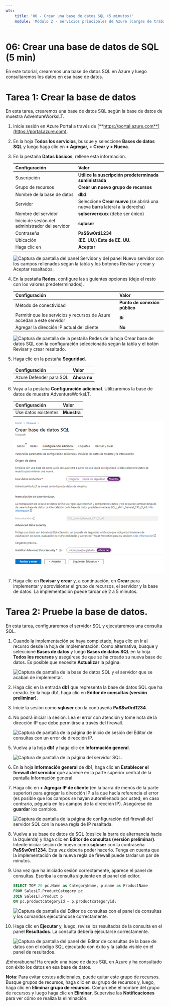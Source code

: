 ```yaml
---
wts:
    title: '06 - Crear una base de datos SQL (5 minutos)'
    module: 'Módulo 2 - Servicios principales de Azure (Cargas de trabajo)'
---
```


# 06: Crear una base de datos de SQL (5 min)

En este tutorial, crearemos una base de datos SQL en Azure y luego consultaremos los datos en esa base de datos.

# Tarea 1: Crear la base de datos 

En esta tarea, crearemos una base de datos SQL según la base de datos de muestra AdventureWorksLT. 

1. Inicie sesión en Azure Portal a través de [**https://portal.azure.com**](https://portal.azure.com).

2. En la hoja **Todos los servicios**, busque y seleccione **Bases de datos SQL** y luego haga clic en **+ Agregar, + Crear y + Nueva**. 

3. En la pestaña **Datos básicos**, rellene esta información.  

    | Configuración | Valor | 
    | --- | --- |
    | Suscripción | **Utilice la suscripción predeterminada suministrada** |
    | Grupo de recursos | **Crear un nuevo grupo de recursos** |
    | Nombre de la base de datos| **db1** | 
    | Servidor | Seleccione **Crear nuevo** (se abrirá una nueva barra lateral a la derecha)|
    | Nombre del servidor | **sqlserverxxxx** (debe ser único) | 
    | Inicio de sesión del administrador del servidor | **sqluser** |
    | Contraseña | **Pa$$w0rd1234** |
    | Ubicación | **(EE. UU.) Este de EE. UU.** |
    | Haga clic en  | **Aceptar** |

   ![Captura de pantalla del panel Servidor y del panel Nuevo servidor con los campos rellenados según la tabla y los botones Revisar y crear y Aceptar resaltados.](../images/0501.png)

4. En la pestaña **Redes**, configure las siguientes opciones (deje el resto con los valores predeterminados). 

    | Configuración | Valor | 
    | --- | --- |
    | Método de conectividad | **Punto de conexión público** |    
    | Permitir que los servicios y recursos de Azure accedan a este servidor | **Sí** |
    | Agregar la dirección IP actual del cliente | **No** |
    
   ![Captura de pantalla de la pestaña Redes de la hoja Crear base de datos SQL con la configuración seleccionada según la tabla y el botón Revisar y crear resaltado.](../images/0501b.png)

5. Haga clic en la pestaña **Seguridad**. 

    | Configuración | Valor | 
    | --- | --- |
    | Azure Defender para SQL| **Ahora no** |
    
6. Vaya a la pestaña **Configuración adicional**. Utilizaremos la base de datos de muestra AdventureWorksLT.

    | Configuración | Valor | 
    | --- | --- |
    | Use datos existentes | **Muestra** |

    ![Captura de pantalla de la pestaña Configuración adicional de la hoja Crear base de datos SQL con la configuración seleccionada según la tabla y el botón Revisar y crear resaltado.](../images/0501c.png)

7. Haga clic en **Revisar y crear** y, a continuación, en **Crear** para implementar y aprovisionar el grupo de recursos, el servidor y la base de datos. La implementación puede tardar de 2 a 5 minutos.


# Tarea 2: Pruebe la base de datos.

En esta tarea, configuraremos el servidor SQL y ejecutaremos una consulta SQL. 

1. Cuando la implementación se haya completado, haga clic en Ir al recurso desde la hoja de implementación. Como alternativa, busque y seleccione **Bases de datos** y luego **Bases de datos SQL** en la hoja **Todos los recursos** y asegúrese de que se ha creado su nueva base de datos. Es posible que necesite **Actualizar** la página.

    ![Captura de pantalla de la base de datos SQL y el servidor que se acaban de implementar.](../images/0502.png)

2. Haga clic en la entrada **db1** que representa la base de datos SQL que ha creado. En la hoja db1, haga clic en **Editor de consultas (versión preliminar)**.

3. Inicie la sesión como **sqluser** con la contraseña **Pa$$w0rd1234**.

4. No podrá iniciar la sesión. Lea el error con atención y tome nota de la dirección IP que debe permitirse a través del firewall. 

    ![Captura de pantalla de la página de inicio de sesión del Editor de consultas con un error de dirección IP.](../images/0503.png)

5. Vuelva a la hoja **db1** y haga clic en **Información general**. 

    ![Captura de pantalla de la página del servidor SQL.](../images/0504.png)

6. En la hoja **Información general** de db1, haga clic en **Establecer el firewall del servidor** que aparece en la parte superior central de la pantalla Información general.

7. Haga clic en **+ Agregar IP de cliente** (en la barra de menús de la parte superior) para agregar la dirección IP a la que hacía referencia el error (es posible que los campos se hayan autorellenado por usted; en caso contrario, péguela en los campos de la dirección IP). Asegúrese de **guardar** los cambios. 

    ![Captura de pantalla de la página de configuración del firewall del servidor SQL con la nueva regla de IP resaltada.](../images/0506.png)

8. Vuelva a su base de datos de SQL (deslice la barra de alternancia hacia la izquierda) y haga clic en **Editor de consultas (versión preliminar)**. Intente iniciar sesión de nuevo como **sqluser** con la contraseña **Pa$$w0rd1234**. Esta vez debería poder hacerlo. Tenga en cuenta que la implementación de la nueva regla de firewall puede tardar un par de minutos. 

9. Una vez que ha iniciado sesión correctamente, aparece el panel de consultas. Escriba la consulta siguiente en el panel del editor. 

    ```SQL
    SELECT TOP 20 pc.Name as CategoryName, p.name as ProductName
    FROM SalesLT.ProductCategory pc
    JOIN SalesLT.Product p
    ON pc.productcategoryid = p.productcategoryid;
    ```

    ![Captura de pantalla del Editor de consultas con el panel de consultas y los comandos ejecutándose correctamente.](../images/0507.png)

10. Haga clic en **Ejecutar** y, luego, revise los resultados de la consulta en el panel **Resultados**. La consulta debería ejecutarse correctamente.

    ![Captura de pantalla del panel del Editor de consultas de la base de datos con el código SQL ejecutado con éxito y la salida visible en el panel de resultados.](../images/0508.png)

¡Enhorabuena! Ha creado una base de datos SQL en Azure y ha consultado con éxito los datos en esa base de datos.

**Nota**: Para evitar costes adicionales, puede quitar este grupo de recursos. Busque grupos de recursos, haga clic en su grupo de recursos y, luego, haga clic en **Eliminar grupo de recursos**. Compruebe el nombre del grupo de recursos y luego haga clic en **Eliminar**. Supervise las **Notificaciones** para ver cómo se realiza la eliminación.
